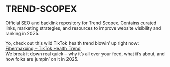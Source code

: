# TREND-SCOPEX
Official SEO and backlink repository for Trend Scopex.  Contains curated links, marketing strategies, and resources to improve website visibility and ranking in 2025.

Yo, check out this wild TikTok health trend blowin’ up right now:  
[Fibermaxxing – TikTok Health Trend](https://trend-scopex.blogspot.com/2025/08/fibermaxxing-tiktok-health-trend.html)  
We break it down real quick – why it’s all over your feed, what it’s about, and how folks are jumpin’ on it in 2025.